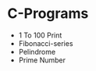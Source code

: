 # C-Programs
 <ul>
	 <li>1 To 100 Print</li>
	 <li>Fibonacci-series</li>
	 <li>Pelindrome</li>
	 <li>Prime Number</li>
 </ul>
